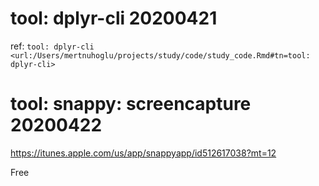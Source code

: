 
# tool: dplyr-cli 20200421  

ref: `tool: dplyr-cli <url:/Users/mertnuhoglu/projects/study/code/study_code.Rmd#tn=tool: dplyr-cli>`

# tool: snappy: screencapture 20200422 

https://itunes.apple.com/us/app/snappyapp/id512617038?mt=12

Free
